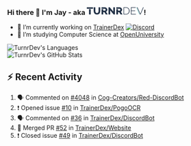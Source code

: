 ### Hi there 👋 I'm Jay - aka <img src="https://raw.githubusercontent.com/TurnrDev/TurnrDev/master/Logo/SVG/TurnrDev_Logo_Dark%20Blue%20%26%20Teal.svg" alt="TurnrDev" height="17.5px">!

- 🔭 I’m currently working on [TrainerDex](https://www.github.com/TrainerDex) [![Discord](https://discordapp.com/api/v6/guilds/364313717720219651/widget.png?style=shield)](http://discord.trainerdex.co.uk/)
- 🤔 I’m studying Computer Science at [OpenUniversity](http://www.open.ac.uk/courses/computing-it/degrees/bsc-computing-it-software-q62-soft)

![TurnrDev's Languages](https://github-readme-stats.vercel.app/api/top-langs/?username=TurnrDev&layout=compact&hide_border=true&title_color=1fa6aa&text_color=233247)
<br>
![TurnrDev's GitHub Stats](https://github-readme-stats.vercel.app/api?username=TurnrDev&show_icons=true&hide_border=true&count_private=true&include_all_commits=true&icon_color=1fa6aa&title_color=1fa6aa&text_color=233247)
<br>

## :zap: Recent Activity

<!--START_SECTION:activity-->
1. 🗣 Commented on [#4048](https://github.com/Cog-Creators/Red-DiscordBot/issues/4048) in [Cog-Creators/Red-DiscordBot](https://github.com/Cog-Creators/Red-DiscordBot)
2. ❗️ Opened issue [#10](https://github.com/TrainerDex/PogoOCR/issues/10) in [TrainerDex/PogoOCR](https://github.com/TrainerDex/PogoOCR)
3. 🗣 Commented on [#36](https://github.com/TrainerDex/DiscordBot/issues/36) in [TrainerDex/DiscordBot](https://github.com/TrainerDex/DiscordBot)
4. 🎉 Merged PR [#52](https://github.com/TrainerDex/Website/pull/52) in [TrainerDex/Website](https://github.com/TrainerDex/Website)
5. ❗️ Closed issue [#49](https://github.com/TrainerDex/DiscordBot/issues/49) in [TrainerDex/DiscordBot](https://github.com/TrainerDex/DiscordBot)
<!--END_SECTION:activity-->

